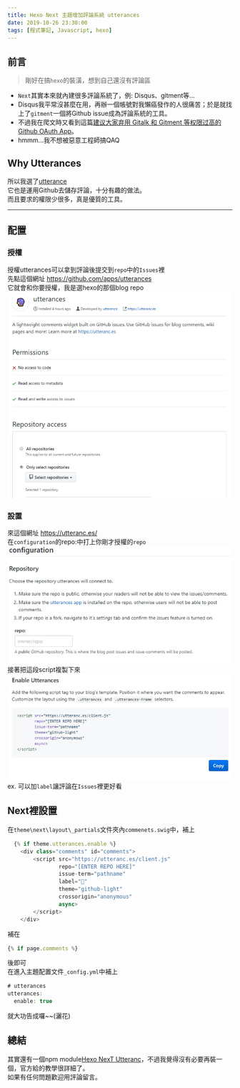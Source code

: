 ```yaml
---
title: Hexo Next 主題增加評論系統 utterances
date: 2019-10-26 23:30:00
tags: [程式筆記, Javascript, hexo]
---
```

## 前言
> 剛好在搞`hexo`的裝潢，想到自己還沒有評論區

- `Next`其實本來就內建很多評論系統了，例: Disqus、gitment等...
- Disqus我平常沒甚麼在用，再辦一個帳號對我懶癌發作的人很痛苦；於是就找上了`gitment`一個將Github issue成為評論系統的工具。
- 不過我在爬文時又看到這篇[建议大家弃用 Gitalk 和 Gitment 等权限过高的 Github OAuth App](https://www.v2ex.com/t/535608)。
- hmmm...我不想被惡意工程師搞QAQ
<!-- more -->
## Why Utterances
所以我選了[utterance](https://utteranc.es/)<br>
它也是運用Github去儲存評論，十分有趣的做法。<br>
而且要求的權限少很多，真是優質的工具。

---

## 配置

### 授權
授權utterances可以拿到評論後提交到`repo`中的`Issues`裡<br>
先點這個網址 https://github.com/apps/utterances<br>
它就會和你要授權，我是選hexo的那個blog repo
![](https://raw.githubusercontent.com/kidneyweakx/img-host/image/image/utter-01.jpg)

### 設置
來這個網址 https://utteranc.es/ <br>
在`configuration`的repo:中打上你剛才授權的`repo`
![](https://raw.githubusercontent.com/kidneyweakx/img-host/image/image/utter-02.jpg)
接著把這段script複製下來
![](https://raw.githubusercontent.com/kidneyweakx/img-host/image/image/utter-03.jpg)
ex. 可以加`label`讓評論在`Issues`裡更好看

## Next裡設置
在`theme\next\layout\_partials`文件夾內`commenets.swig`中，補上
```js 
  {% if theme.utterances.enable %}
    <div class="comments" id="comments">
        <script src="https://utteranc.es/client.js"
                repo="[ENTER REPO HERE]"
                issue-term="pathname"
                label="💬"
                theme="github-light"
                crossorigin="anonymous"
                async>
        </script>
    </div>
```
補在
```js 
{% if page.comments %}
```
後即可<br>
在進入主題配置文件`_config.yml`中補上
```js
# utterances
utterances:
  enable: true
```
就大功告成囉~~(灑花)

## 總結
其實還有一個npm module[Hexo NexT Utteranc](https://github.com/theme-next/hexo-next-utteranc)，不過我覺得沒有必要再裝一個，官方給的教學很詳細了。<br>
如果有任何問題歡迎用評論留言。
